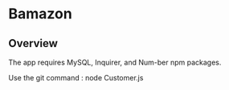 # Bamazon

## Overview
The app requires MySQL, Inquirer, and Num-ber npm packages.

Use the git command  : node Customer.js


